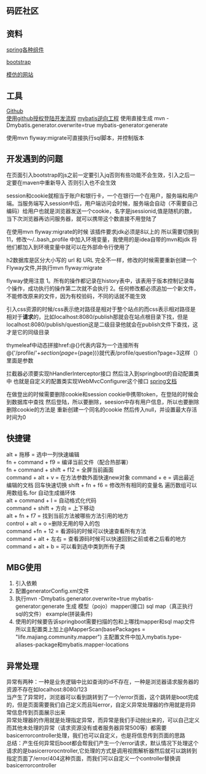 ## 码匠社区

## 资料
[spring各种组件](https://spring.io/guides/gs/serving-web-content/)

[bootstrap](https://www.bootcss.com)

[模仿的网站](https://elasticsearch.cn)
## 工具
[Github](https://github.com/)  
[使用github授权登陆开发流程](https://developer.github.com/apps/building-oauth-apps/authorizing-oauth-apps/)
[mybatis逆向工程](http://mybatis.org/generator/running/runningWithMaven.html)
使用直接生成
mvn -Dmybatis.generator.overwrite=true mybatis-generator:generate

使用mvn flyway:migrate可直接执行sql脚本，并控制版本

## 开发遇到的问题
在页面引入bootstrap的js之前一定要引入jq否则有些功能不会生效，引入之后一定要在maven中重新导入 否则引入也不会生效  

session和cookie就相当于账户和银行卡，一个在银行一个在用户，服务端和用户端。当服务端写入session中后，用户端访问会时候，服务端会自动（不需要自己编码）给用户也就是浏览器发送一个cookie，名字是jsessionid,值是随机的数，当下次浏览器再访问服务器，就可以携带这个数直接不用登陆了

在使用mvn flyway:migrate的时候 该插件要求jdk必须是8以上的 所以需要切换到11，修改～/..bash_profile 中加入环境变量，我使用的是idea自带的mvn和jdk 将他们都加入到环境变量中就可以在外部命令行使用了

h2数据库是区分大小写的 url 和 URL 完全不一样，修改的时候需要重新创建一个Flyway文件,并执行mvn flyway:migrate

flyway使用注意 1。所有的操作都记录在history表中，该表用于版本控制记录每个操作，成功执行的操作第二次就不会执行 2。任何修改都必须追加一个新文件，不能修改原来的文件，因为有校验码，不同的话就不能生效

引入css资源的时候/css表示绝对路径是相对于整个站点的而css表示相对路径是相对于**请求**的，比如localhost:8080/publish那就会在站点根目录下找，但是localhost:8080/publish/question这是二级目录他就会在publish文件下查找，这才是它的同级目录

thymeleaf中动态拼接href:@{}代表内容为一个连接所有@{'/profile/'+${section}(page=${page})}就代表/profile/question?page=3这样（）里面是参数

拦截器必须要实现hHandlerInterceptor接口 然后注入到springboot的自动配置类中 也就是自定义的配置类实现WebMvcConfigurer这个接口
[spring文档](https://docs.spring.io/spring/docs/5.0.3.RELEASE/spring-framework-reference/web.html#mvc-config-interceptors)


在做登出的时候需要删除cookie和session cookie中携带token，在登陆的时候会到数据库中查找 然后登陆，所以要删除，seesion中存有用户信息，所以也要删除
删除cookie的方法是 重新创建一个同名的cookie 然后传入null，并设置最大存活时间为0

## 快捷键
alt + 拖移 = 选中一列快速编辑  
fn + command + f9 = 编译当前文件（配合热部署）  
fn + command + shift + f12 = 全屏当前画面  
command + alt + v = 在方法参数外面快速new对象
command + e = 调出最近编辑的文档 回车快速切换
shift + fn + f6 = 修改所有相同的变量名
遍历数组可以用数组名.for 自动生成循环体  
alt + command + l = 自动格式化代码  
command + shift + 方向 = 上下移动  
alt + fn + f7 = 找到当前方法被哪些方法引用的地方  
control + alt + o =删除无用的导入的包  
command +fn + 12 = 看源码的时候可以快速查看所有方法  
command + alt + 左右 = 查看源码时候可以快速回到之前或者之后看的地方  
command + alt + b = 可以看到选中类到所有子类

## MBG使用  
1. 引入依赖
2. 配置generatorConfig.xml文件 
3. 执行mvn -Dmybatis.generator.overwrite=true mybatis-generator:generate 生成 模型（pojo）mapper(接口) sql map（真正执行sql的文件） example(拼装条件)
4. 使用的时候要告诉springboot需要扫描的包和上哪找mapper和sql map文件所以主配置类上加上@MapperScan(basePackages = "life.majiang.community.mapper") 主配置文件中加入mybatis.type-aliases-package和mybatis.mapper-locations

## 异常处理
异常有两种：一种是业务逻辑中比如查询的id不存在，一种是浏览器请求服务器的资源不存在如localhost:8080/123  
当产生了异常时，浏览器可以看到跳转到了一个/error页面，这个跳转是boot完成的，但是页面需要我们自己定义而且叫error，自定义异常处理器的作用就是将异常信息传到页面展示出来  
异常处理器的作用就是处理指定异常，而异常是我们手动抛出来的，可以自己定义  
而其他未处理的异常（请求资源没有或者服务器异常500等）都需要basicerrorcontroller处理，我们也可以自定义，也是将信息传到页面的思路  
总结：产生任何异常后boot都会帮我们产生一个/error请求，默认情况下处理这个请求的是basicerrorocntroller,它处理的方式是调用视图解析器然后就可以跳转到指定页面了/error/404这种页面，而我们可以自定义一个controller替换调basicerrorcontroller